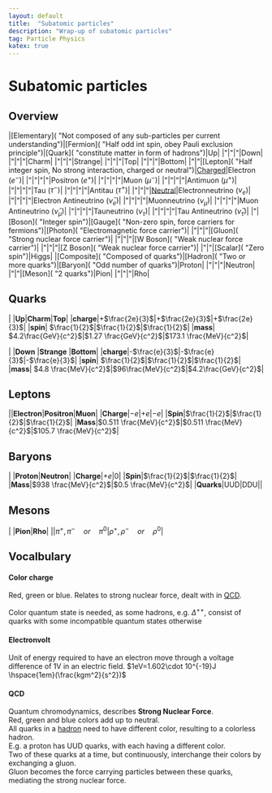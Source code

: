 ```yaml
---
layout: default
title:  "Subatomic particles"
description: "Wrap-up of subatomic particles"
tag: Particle Physics
katex: true
---
```


# Subatomic particles

## Overview

|[Elementary]( "Not composed of any sub-particles per current understanding")|[Fermion]( "Half odd int spin, obey Pauli exclusion principle")|[Quark]( "constitute matter in form of hadrons")|Up|
|"|"|"|Down|
|"|"|"|Charm|
|"|"|"|Strange|
|"|"|"|Top|
|"|"|"|Bottom|
|"|"|[Lepton]( "Half integer spin, No strong interaction, charged or neutral")|[Charged]()|Electron ($e^-$)|
|"|"|"|"|Positron ($e^+$)|
|"|"|"|"|Muon ($\mu^-$)|
|"|"|"|"|Antimuon ($\mu^+$)|
|"|"|"|"|Tau ($\tau^-$)|
|"|"|"|"|Antitau ($\tau^+$)|
|"|"|"|[Neutral]()|Electronneutrino ($\nu_e$)|
|"|"|"|"|Electron Antineutrino ($\bar{\nu}_e$)|
|"|"|"|"|Muonneutrino ($\nu_\mu$)|
|"|"|"|"|Muon Antineutrino ($\bar{\nu}_\mu$)|
|"|"|"|"|Tauneutrino ($\nu_\tau$)|
|"|"|"|"|Tau Antineutrino ($\bar{\nu}_\tau$)|
|"|[Boson]( "Integer spin")|[Gauge]( "Non-zero spin, force carriers for fermions")|[Photon]( "Electromagnetic force carrier")|
|"|"|"|[Gluon]( "Strong nuclear force carrier")|
|"|"|"|[W Boson]( "Weak nuclear force carrier")|
|"|"|"|[Z Boson]( "Weak nuclear force carrier")|
|"|"|[Scalar]( "Zero spin")|Higgs|
|[Composite]( "Composed of quarks")|<a name="Hadron"></a>[Hadron]( "Two or more quarks")|[Baryon]( "Odd number of quarks")|Proton|
|"|"|"|Neutron|
|"|"|[Meson]( "2 quarks")|Pion|
|"|"|"|Rho|

## Quarks

| |**Up**|**Charm**|**Top**|
|**charge**|+$\frac{2e}{3}$|+$\frac{2e}{3}$|+$\frac{2e}{3}$|
|**spin**| $\frac{1}{2}$|$\frac{1}{2}$|$\frac{1}{2}$|
|**mass**| $4.2\frac{GeV}{c^2}$|$1.27 \frac{GeV}{c^2}$|$173.1 \frac{MeV}{c^2}$|

| |**Down**	|**Strange**	|**Bottom**|
|**charge**|-$\frac{e}{3}$|-$\frac{e}{3}$|-$\frac{e}{3}$|
|**spin**| $\frac{1}{2}$|$\frac{1}{2}$|$\frac{1}{2}$|
|**mass**| $4.8 \frac{MeV}{c^2}$|$96\frac{MeV}{c^2}$|$4.2\frac{GeV}{c^2}$|

## Leptons

||**Electron**|**Positron**|**Muon**|
|**Charge**|$-e$|$+e$|$-e$|
|**Spin**|$\frac{1}{2}$|$\frac{1}{2}$|$\frac{1}{2}$|
|**Mass**|$0.511 \frac{MeV}{c^2}$|$0.511 \frac{MeV}{c^2}$|$105.7 \frac{MeV}{c^2}$|

## Baryons

| |**Proton**|**Neutron**|
|**Charge**|+$e$|0|
|**Spin**|$\frac{1}{2}$|$\frac{1}{2}$|
|**Mass**|$938 \frac{MeV}{c^2}$|$0.5 \frac{MeV}{c^2}$|
|**Quarks**|UUD|DDU||

## Mesons

| |**Pion**|**Rho**|
||$\pi^+, \pi^- \hspace{1em} or \hspace{1em} \pi^0$|$\rho^+, \rho^- \hspace{1em} or \hspace{1em} \rho^0$|


## Vocalbulary

#### Color charge

Red, green or blue.
Relates to strong nuclear force, dealt with in [QCD](#qcd "Quantum chromodynamics.").
 
Color quantum state is needed, as some hadrons, e.g. $\Delta^{++}$, consist of quarks with some incompatible quantum states otherwise 

#### Electronvolt

Unit of energy required to have an electron move through a voltage difference of 1V in an electric field. $1eV=1.602\cdot 10^{-19}J \hspace{1em}(\frac{kgm^2}{s^2})$

#### QCD 

Quantum chromodynamics, describes **Strong Nuclear Force**.  
Red, green and blue colors add up to neutral.  
All quarks in a [hadron](#Hadron "Baryon or Meson") need to have different color, resulting to a colorless hadron.  
E.g. a proton has UUD quarks, with each having a different color.  
Two of these quarks at a time, but continuously, interchange their colors by exchanging a gluon.  
Gluon becomes the force carrying particles between these quarks, mediating the strong nuclear force.



